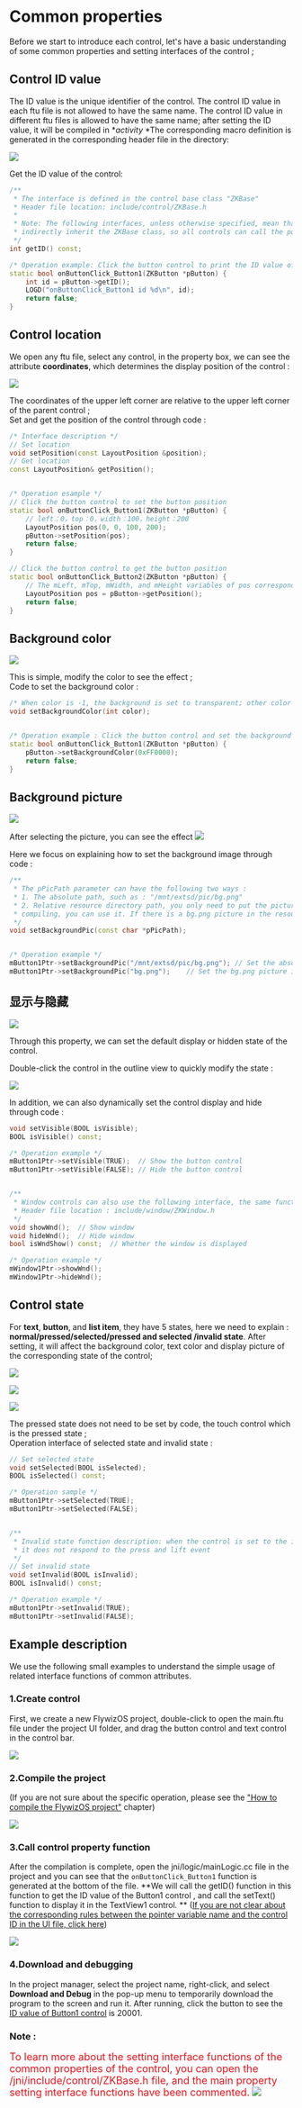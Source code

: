 # Common properties
Before we start to introduce each control, let's have a basic understanding of some common properties and setting interfaces of the control ;

## <span id = "widgetID">Control ID value</span>
The ID value is the unique identifier of the control. The control ID value in each ftu file is not allowed to have the same name. The control ID value in different ftu files is allowed to have the same name; after setting the ID value, it will be compiled in **activity* *The corresponding macro definition is generated in the corresponding header file in the directory:

![](images/ctrl_id_def.png)

Get the ID value of the control:
```c++
/**
 * The interface is defined in the control base class "ZKBase"
 * Header file location: include/control/ZKBase.h
 *
 * Note: The following interfaces, unless otherwise specified, mean that all controls defined in the ZKBase class directly or   
 * indirectly inherit the ZKBase class, so all controls can call the public interface in the ZKBase class
 */
int getID() const;

/* Operation example: Click the button control to print the ID value of the control */
static bool onButtonClick_Button1(ZKButton *pButton) {
    int id = pButton->getID();
    LOGD("onButtonClick_Button1 id %d\n", id);
    return false;
}
```

## Control location
We open any ftu file, select any control, in the property box, we can see the attribute **coordinates**, which determines the display position of the control :

![](images/ctrl_position.png)

The coordinates of the upper left corner are relative to the upper left corner of the parent control ;<br/>
Set and get the position of the control through code :

```c++
/* Interface description */
// Set location
void setPosition(const LayoutPosition &position);
// Get location
const LayoutPosition& getPosition();


/* Operation esample */
// Click the button control to set the button position
static bool onButtonClick_Button1(ZKButton *pButton) {
    // left：0，top：0，width：100，height：200
    LayoutPosition pos(0, 0, 100, 200);
    pButton->setPosition(pos);
    return false;
}

// Click the button control to get the button position
static bool onButtonClick_Button2(ZKButton *pButton) {
    // The mLeft, mTop, mWidth, and mHeight variables of pos correspond to the coordinate values respectively.
    LayoutPosition pos = pButton->getPosition();
    return false;
}
```

## Background color

![](images/ctrl_bgcolor.png)

This is simple, modify the color to see the effect ;<br/>
Code to set the background color :

```c++
/* When color is -1, the background is set to transparent; other color values are 0xRGB, and the color value does not support alpha */
void setBackgroundColor(int color);


/* Operation example : Click the button control and set the background color to red */
static bool onButtonClick_Button1(ZKButton *pButton) {
    pButton->setBackgroundColor(0xFF0000);
    return false;
}
```

## Background picture

![](images/ctrl_bg.png)

After selecting the picture, you can see the effect
![](images/ctrl_background.png)

Here we focus on explaining how to set the background image through code :
```c++
/**
 * The pPicPath parameter can have the following two ways :
 * 1. The absolute path, such as : "/mnt/extsd/pic/bg.png"
 * 2. Relative resource directory path, you only need to put the picture in the resources directory of the project, after 
 * compiling, you can use it. If there is a bg.png picture in the resource directory, just set "bg.png".
 */
void setBackgroundPic(const char *pPicPath);


/* Operation example */
mButton1Ptr->setBackgroundPic("/mnt/extsd/pic/bg.png"); // Set the absolute path
mButton1Ptr->setBackgroundPic("bg.png");    // Set the bg.png picture in the resource directory
```

## 显示与隐藏

![](images/ctrl_visible.png)

Through this property, we can set the default display or hidden state of the control.

Double-click the control in the outline view to quickly modify the state :

![](images/ctrl_visible.gif)

In addition, we can also dynamically set the control display and hide through code :
```c++
void setVisible(BOOL isVisible);
BOOL isVisible() const;

/* Operation example */
mButton1Ptr->setVisible(TRUE);  // Show the button control
mButton1Ptr->setVisible(FALSE); // Hide the button control


/**
 * Window controls can also use the following interface, the same function
 * Header file location : include/window/ZKWindow.h
 */
void showWnd();  // Show window
void hideWnd();  // Hide window
bool isWndShow() const;  // Whether the window is displayed

/* Operation example */
mWindow1Ptr->showWnd();
mWindow1Ptr->hideWnd();
```

## Control state
For **text**, **button**, and **list item**, they have 5 states, here we need to explain : **normal/pressed/selected/pressed and selected /invalid state**. After setting, it will affect the background color, text color and display picture of the corresponding state of the control;

![](images/ctrl_bgcolor_status.png)

![](images/ctrl_textcolor_status.png)

![](images/ctrl_pic_status.png)

The pressed state does not need to be set by code, the touch control which is the pressed state ;<br/>Operation interface of selected state and invalid state :
```c++
// Set selected state
void setSelected(BOOL isSelected);
BOOL isSelected() const;

/* Operation sample */
mButton1Ptr->setSelected(TRUE);
mButton1Ptr->setSelected(FALSE);


/**
 * Invalid state function description: when the control is set to the invalid state, the touch control has no effect, that is, 
 * it does not respond to the press and lift event
 */
// Set invalid state
void setInvalid(BOOL isInvalid);
BOOL isInvalid() const;

/* Operation example */
mButton1Ptr->setInvalid(TRUE);
mButton1Ptr->setInvalid(FALSE);
```

## Example description

We use the following small examples to understand the simple usage of related interface functions of common attributes.

### 1.Create control

First, we create a new FlywizOS project, double-click to open the main.ftu file under the project UI folder, and drag the button control and text control in the control bar.

![](images/ctrl_new_widget.gif)


### 2.Compile the project
(If you are not sure about the specific operation, please see the ["How to compile the FlywizOS project"](how_to_compile_flywizOS.md#how_to_compile_flywizOS) chapter)

![](images/ctrl_compile_project.gif)

### 3.Call control property function
After the compilation is complete, open the jni/logic/mainLogic.cc file in the project and you can see that the `onButtonClick_Button1` function is generated at the bottom of the file.
**We will call the getID() function in this function to get the ID value of the Button1 control , and call the setText() function to display it in the TextView1 control. **
([If you are not clear about the corresponding rules between the pointer variable name and the control ID in the UI file, click here](named_rule.md))

![](images/ctrl_getButton1ID.jpg)

### 4.Download and debugging
In the project manager, select the project name, right-click, and select **Download and Debug** in the pop-up menu to temporarily download the program to the screen and run it. After running, click the button to see the [ID value of Button1 control](#widgetID) is 20001.

### Note :

<font color="#E6161E" size="4">To learn more about the setting interface functions of the common properties of the control, you can open the /jni/include/control/ZKBase.h file, and the main property setting interface functions have been commented.</font>
![](images/ctrl_ZKBase.jpg)